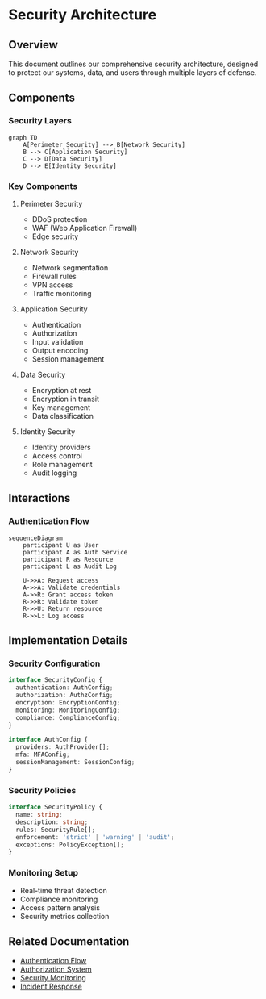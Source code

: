 # Security Architecture

## Overview

This document outlines our comprehensive security architecture, designed to protect our systems, data, and users through multiple layers of defense.

## Components

### Security Layers
```mermaid
graph TD
    A[Perimeter Security] --> B[Network Security]
    B --> C[Application Security]
    C --> D[Data Security]
    D --> E[Identity Security]
```

### Key Components
1. Perimeter Security
   - DDoS protection
   - WAF (Web Application Firewall)
   - Edge security

2. Network Security
   - Network segmentation
   - Firewall rules
   - VPN access
   - Traffic monitoring

3. Application Security
   - Authentication
   - Authorization
   - Input validation
   - Output encoding
   - Session management

4. Data Security
   - Encryption at rest
   - Encryption in transit
   - Key management
   - Data classification

5. Identity Security
   - Identity providers
   - Access control
   - Role management
   - Audit logging

## Interactions

### Authentication Flow
```mermaid
sequenceDiagram
    participant U as User
    participant A as Auth Service
    participant R as Resource
    participant L as Audit Log

    U->>A: Request access
    A->>A: Validate credentials
    A->>R: Grant access token
    R->>R: Validate token
    R->>U: Return resource
    R->>L: Log access
```

## Implementation Details

### Security Configuration
```typescript
interface SecurityConfig {
  authentication: AuthConfig;
  authorization: AuthzConfig;
  encryption: EncryptionConfig;
  monitoring: MonitoringConfig;
  compliance: ComplianceConfig;
}

interface AuthConfig {
  providers: AuthProvider[];
  mfa: MFAConfig;
  sessionManagement: SessionConfig;
}
```

### Security Policies
```typescript
interface SecurityPolicy {
  name: string;
  description: string;
  rules: SecurityRule[];
  enforcement: 'strict' | 'warning' | 'audit';
  exceptions: PolicyException[];
}
```

### Monitoring Setup
- Real-time threat detection
- Compliance monitoring
- Access pattern analysis
- Security metrics collection

## Related Documentation
- [Authentication Flow](./authentication.md)
- [Authorization System](./authorization.md)
- [Security Monitoring](./security-monitoring.md)
- [Incident Response](../system/incident-response.md)
